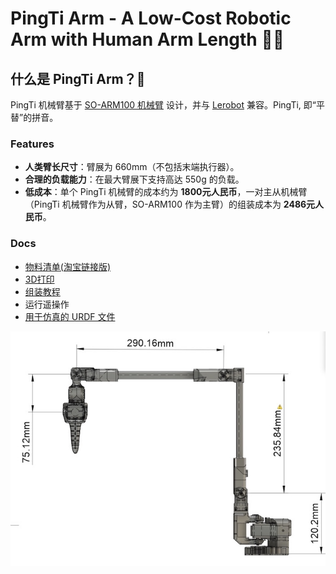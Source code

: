 # PingTi Arm - A Low-Cost Robotic Arm with Human Arm Length 🤖💪

## 什么是 PingTi Arm？🤔
PingTi 机械臂基于 [SO-ARM100 机械臂](https://github.com/TheRobotStudio/SO-ARM100) 设计，并与 [Lerobot](https://github.com/huggingface/lerobot) 兼容。PingTi, 即“平替”的拼音。

### Features
- **人类臂长尺寸**：臂展为 660mm（不包括末端执行器）。
- **合理的负载能力**：在最大臂展下支持高达 550g 的负载。
- **低成本**：单个 PingTi 机械臂的成本约为 **1800元人民币**，一对主从机械臂（PingTi 机械臂作为从臂，SO-ARM100 作为主臂）的组装成本为 **2486元人民币**。

### Docs
- [物料清单(淘宝链接版)](./BOM_List_CN.md)
- [3D打印](./3d_print.md)
- [组装教程](./Assemble_tutorial_CN.md)
- 运行遥操作
- [用于仿真的 URDF 文件](./docs/URDF_SIM.md)

![PingTi 机械臂的右侧视图](../drawings/PingTi_Arm_RightView_V1_20250218.jpg)